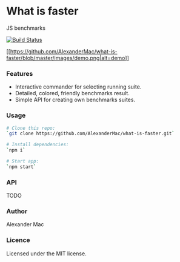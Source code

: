 # What is faster
JS benchmarks

[![Build Status](https://travis-ci.org/AlexanderMac/what-is-faster.svg?branch=master)](https://travis-ci.org/AlexanderMac/what-is-faster)

[[https://github.com/AlexanderMac/what-is-faster/blob/master/images/demo.png|alt=demo]]

### Features
- Interactive commander for selecting running suite.
- Detailed, colored, friendly benchmarks result.
- Simple API for creating own benchmarks suites.

### Usage
```sh
# Clone this repo:
`git clone https://github.com/AlexanderMac/what-is-faster.git`

# Install dependencies:
`npm i`

# Start app:
`npm start`
```

### API
TODO

### Author
Alexander Mac

### Licence
Licensed under the MIT license.

